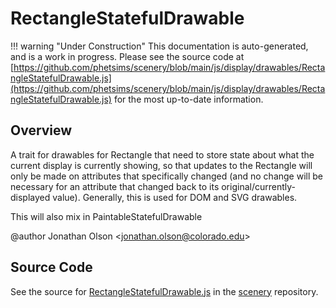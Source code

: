 # RectangleStatefulDrawable

!!! warning "Under Construction"
    This documentation is auto-generated, and is a work in progress. Please see the source code at
    [https://github.com/phetsims/scenery/blob/main/js/display/drawables/RectangleStatefulDrawable.js](https://github.com/phetsims/scenery/blob/main/js/display/drawables/RectangleStatefulDrawable.js) for the most up-to-date information.

## Overview

A trait for drawables for Rectangle that need to store state about what the current display is currently showing,
so that updates to the Rectangle will only be made on attributes that specifically changed (and no change will be
necessary for an attribute that changed back to its original/currently-displayed value). Generally, this is used
for DOM and SVG drawables.

This will also mix in PaintableStatefulDrawable

@author Jonathan Olson &lt;jonathan.olson@colorado.edu&gt;



## Source Code

See the source for [RectangleStatefulDrawable.js](https://github.com/phetsims/scenery/blob/main/js/display/drawables/RectangleStatefulDrawable.js) in the [scenery](https://github.com/phetsims/scenery) repository.
